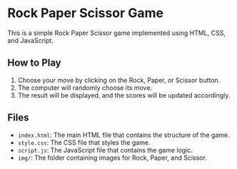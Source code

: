 # Rock Paper Scissor Game

This is a simple Rock Paper Scissor game implemented using HTML, CSS, and JavaScript.

## How to Play

1. Choose your move by clicking on the Rock, Paper, or Scissor button.
2. The computer will randomly choose its move.
3. The result will be displayed, and the scores will be updated accordingly.

## Files

- `index.html`: The main HTML file that contains the structure of the game.
- `style.css`: The CSS file that styles the game.
- `script.js`: The JavaScript file that contains the game logic.
- `img/`: The folder containing images for Rock, Paper, and Scissor.